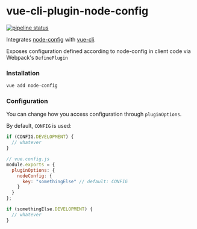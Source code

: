 # vue-cli-plugin-node-config

[![pipeline status](https://gitlab.com/willsoto/vue-cli-plugin-node-config/badges/master/pipeline.svg)](https://gitlab.com/willsoto/vue-cli-plugin-node-config/commits/master)

Integrates [node-config](https://github.com/lorenwest/node-config) with [vue-cli](https://cli.vuejs.org/).

Exposes configuration defined according to node-config in client code via Webpack's `DefinePlugin`

### Installation

```bash
vue add node-config
```

### Configuration

You can change how you access configuration through `pluginOptions`.

By default, `CONFIG` is used:

```js
if (CONFIG.DEVELOPMENT) {
  // whatever
}
```

```js
// vue.config.js
module.exports = {
  pluginOptions: {
    nodeConfig: {
      key: "somethingElse" // default: CONFIG
    }
  }
};
```

```js
if (somethingElse.DEVELOPMENT) {
  // whatever
}
```
